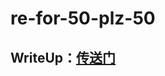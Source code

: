 # re-for-50-plz-50

## WriteUp：[传送门](https://blog.csdn.net/weixin_42151611/article/details/90679327)